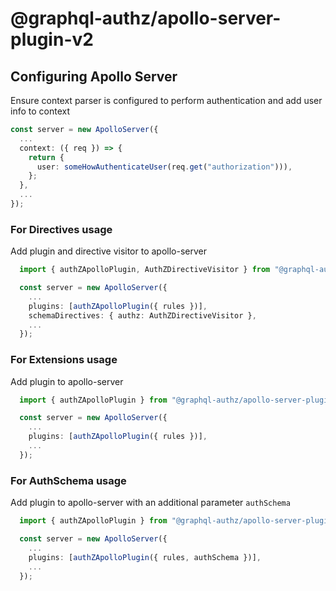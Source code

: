 # @graphql-authz/apollo-server-plugin-v2

## Configuring Apollo Server

Ensure context parser is configured to perform authentication and add user info to context
  ```ts
  const server = new ApolloServer({
    ...
    context: ({ req }) => {
      return {
        user: someHowAuthenticateUser(req.get("authorization"))),
      };
    },
    ...
  });
  ```

### For Directives usage

Add plugin and directive visitor to apollo-server
  ```ts
    import { authZApolloPlugin, AuthZDirectiveVisitor } from "@graphql-authz/apollo-server-plugin";

    const server = new ApolloServer({
      ...
      plugins: [authZApolloPlugin({ rules })],
      schemaDirectives: { authz: AuthZDirectiveVisitor },
      ...
    });
  ```


### For Extensions usage

Add plugin to apollo-server
  ```ts
    import { authZApolloPlugin } from "@graphql-authz/apollo-server-plugin";;

    const server = new ApolloServer({
      ...
      plugins: [authZApolloPlugin({ rules })],
      ...
    });
  ```
### For AuthSchema usage

Add plugin to apollo-server with an additional parameter `authSchema` 
  ```ts
    import { authZApolloPlugin } from "@graphql-authz/apollo-server-plugin";;

    const server = new ApolloServer({
      ...
      plugins: [authZApolloPlugin({ rules, authSchema })],
      ...
    });
  ```